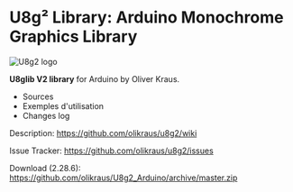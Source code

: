 # U8g² Library: Arduino Monochrome Graphics Library

![U8g2 logo](https://raw.githubusercontent.com/wiki/olikraus/u8g2/img/uc1701_dogs102_uno_board_320.jpg) 

**U8glib V2 library** for Arduino by Oliver Kraus.

* Sources
* Exemples d'utilisation
* Changes log


Description: https://github.com/olikraus/u8g2/wiki

Issue Tracker: https://github.com/olikraus/u8g2/issues

Download (2.28.6): https://github.com/olikraus/U8g2_Arduino/archive/master.zip
